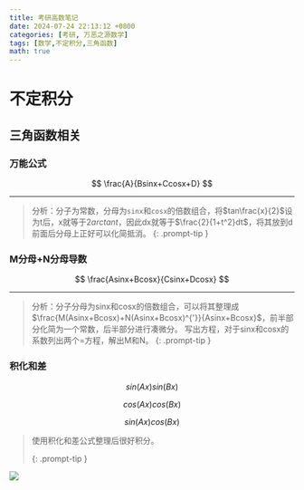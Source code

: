 ```yaml
---
title: 考研高数笔记
date: 2024-07-24 22:13:12 +0800
categories: [考研, 万恶之源数学]
tags: [数学,不定积分,三角函数]
math: true
---
```


# 不定积分
## 三角函数相关

### 万能公式

$$
\frac{A}{Bsinx+Ccosx+D}
$$

---
> 分析：分子为常数，分母为`sinx`和`cosx`的倍数组合，将$tan\frac{x}{2}$设为t后，x就等于$2arctant$，因此dx就等于$\frac{2}{1+t^2}dt$，将其放到d前面后分母上正好可以化简抵消。
{: .prompt-tip }


### M分母+N分母导数

$$
\frac{Asinx+Bcosx}{Csinx+Dcosx}
$$

---

> 分析：分子分母为sinx和cosx的倍数组合，可以将其整理成$\frac{M(Asinx+Bcosx)+N(Asinx+Bcosx)^{'}}{Asinx+Bcosx}$，前半部分化简为一个常数，后半部分进行凑微分。
写出方程，对于sinx和cosx的系数列出两个=方程，解出M和N。
{: .prompt-tip }

### 积化和差

$$
sin(Ax)sin(Bx)
$$

$$
cos(Ax)cos(Bx)
$$

$$
sin(Ax)cos(Bx)
$$

> 使用积化和差公式整理后很好积分。
>
> {: .prompt-tip }

![](https://cdn.jsdelivr.net/gh/MasterKe2003/my_blog_picture/2024%2F07%2F25%2F1721876131.png)

​	